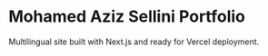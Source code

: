 # Mohamed Aziz Sellini Portfolio

Multilingual site built with Next.js and ready for Vercel deployment.